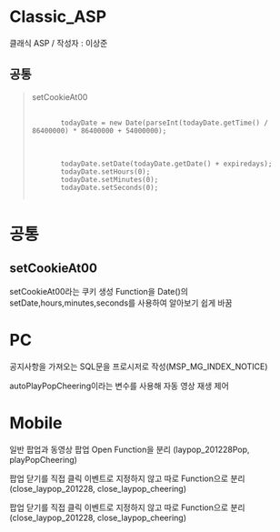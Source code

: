 # Classic_ASP
클래식 ASP /  작성자 : 이상준

## 공통
>setCookieAt00
><pre>
>    <code>
>        todayDate = new Date(parseInt(todayDate.getTime() / 86400000) * 86400000 + 54000000);
>    </code>
></pre>
><pre>
>    <code>
>        todayDate.setDate(todayDate.getDate() + expiredays);
>        todayDate.setHours(0);
>        todayDate.setMinutes(0);
>        todayDate.setSeconds(0);
>    </code>
></pre>


<html>
    <head></head>
    <body>
        <div>
            <h1>공통</h1>
            <div>
                <h2>setCookieAt00</h2>
                <div>
                    <p>
                        setCookieAt00라는 쿠키 생성 Function을 Date()의 setDate,hours,minutes,seconds를 사용하여 알아보기 쉽게 바꿈
                    </p>
                </div>
            </div>
        </div>
        <div>
            <h1>PC</h1>
            <div>
                <p>
                    공지사항을 가져오는 SQL문을 프로시저로 작성(MSP_MG_INDEX_NOTICE)
                </p>
                <p>
                    autoPlayPopCheering이라는 변수를 사용해 자동 영상 재생 제어
                </p>
            </div>
        </div>
        <div>
            <h1>Mobile</h1>
            <div>
                <p>
                    일반 팝업과 동영상 팝업 Open Function을 분리 (laypop_201228Pop, playPopCheering)
                </p>
                <p>
                    팝업 닫기를 직접 클릭 이벤트로 지정하지 않고 따로 Function으로 분리 (close_laypop_201228, close_laypop_cheering)
                </p>
                <p>
                    팝업 닫기를 직접 클릭 이벤트로 지정하지 않고 따로 Function으로 분리 (close_laypop_201228, close_laypop_cheering)
                </p>
            </div>
        </div>
    </body>
</html>
